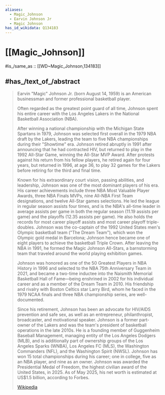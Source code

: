 ```yaml
---
aliases:
  - Magic_Johnson
  - Earvin Johnson Jr
  - Magic Johnson
has_id_wikidata: Q134183
---
```


# [[Magic_Johnson]] 

#is_/same_as :: [[WD~Magic_Johnson,134183]] 

## #has_/text_of_/abstract 

> Earvin "Magic" Johnson Jr. (born August 14, 1959) is an American businessman 
> and former professional basketball player. 
> 
> Often regarded as the greatest point guard of all time, 
> Johnson spent his entire career with the Los Angeles Lakers in the National Basketball Association (NBA). 
> 
> After winning a national championship with the Michigan State Spartans in 1979, Johnson was selected first overall in the 1979 NBA draft by the Lakers, leading the team to five NBA championships during their "Showtime" era. Johnson retired abruptly in 1991 after announcing that he had contracted HIV, but returned to play in the 1992 All-Star Game, winning the All-Star MVP Award. After protests against his return from his fellow players, he retired again for four years, but returned in 1996, at age 36, to play 32 games for the Lakers before retiring for the third and final time.
>
> Known for his extraordinary court vision, passing abilities, and leadership, Johnson was one of the most dominant players of his era. His career achievements include three NBA Most Valuable Player Awards, three NBA Finals MVPs, nine All-NBA First Team designations, and twelve All-Star games selections. He led the league in regular season assists four times, and is the NBA's all-time leader in average assists per game in both the regular season (11.19 assists per game) and the playoffs (12.35 assists per game). He also holds the records for most career playoff assists and most career playoff triple-doubles. Johnson was the co-captain of the 1992 United States men's Olympic basketball team ("The Dream Team"), which won the Olympic gold medal in Barcelona; Johnson hence became one of eight players to achieve the basketball Triple Crown. After leaving the NBA in 1991, he formed the Magic Johnson All-Stars, a barnstorming team that traveled around the world playing exhibition games.
>
> Johnson was honored as one of the 50 Greatest Players in NBA History in 1996 and selected to the NBA 75th Anniversary Team in 2021, and became a two-time inductee into the Naismith Memorial Basketball Hall of Fame—being enshrined in 2002 for his individual career and as a member of the Dream Team in 2010. His friendship and rivalry with Boston Celtics star Larry Bird, whom he faced in the 1979 NCAA finals and three NBA championship series, are well-documented.
>
> Since his retirement, Johnson has been an advocate for HIV/AIDS prevention and safe sex, as well as an entrepreneur, philanthropist, broadcaster, and motivational speaker. Johnson is a former part-owner of the Lakers and was the team's president of basketball operations in the late 2010s. He is a founding member of Guggenheim Baseball Management, managing entity of the Los Angeles Dodgers (MLB), and is additionally part of ownership groups of the Los Angeles Sparks (WNBA), Los Angeles FC (MLS), the Washington Commanders (NFL), and the Washington Spirit (NWSL). Johnson has won 15 total championships during his career; one in college, five as an NBA player, and nine as an owner. Johnson was awarded the Presidential Medal of Freedom, the highest civilian award of the United States, in 2025. As of May 2025, his net worth is estimated at US$1.5 billion, according to Forbes.
>
> [Wikipedia](https://en.wikipedia.org/wiki/Magic%20Johnson) 

